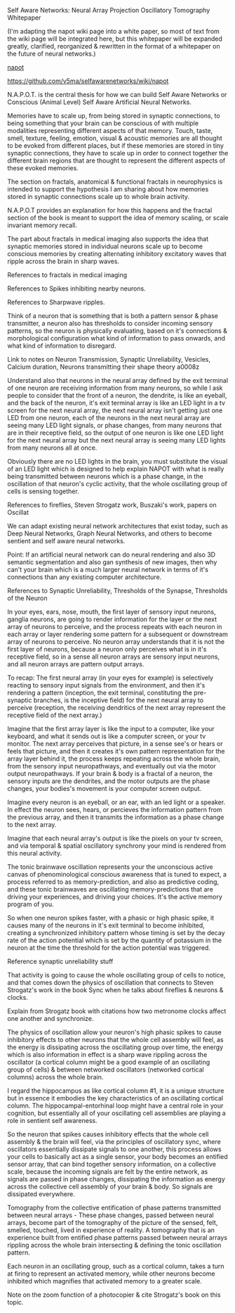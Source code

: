 Self Aware Networks: Neural Array Projection Oscillatory Tomography Whitepaper

(I'm adapting the napot wiki page into a white paper, so most of text from the wiki page will be integrated here, but this whitepaper will be expanded greatly, clarified, reorganized & rewritten in the format of a whitepaper on the future of neural networks.)

[napot](https://github.com/v5ma/selfawarenetworks/wiki/napot)

https://github.com/v5ma/selfawarenetworks/wiki/napot

N.A.P.O.T. is the central thesis for how we can build Self Aware Networks or Conscious (Animal Level) Self Aware Artificial Neural Networks.

Memories have to scale up, from being stored in synaptic connections, to being something that your brain can be conscious of with multiple modalities representing different aspects of that memory. Touch, taste, smell, texture, feeling, emotion, visual & acoustic memories are all thought to be evoked from different places, but if these memories are stored in tiny synaptic connections, they have to scale up in order to connect together the different brain regions that are thought to represent the different aspects of these evoked memories.

The section on fractals, anatomical & functional fractals in neurophysics is intended to support the hypothesis I am sharing about how memories stored in synaptic connections scale up to whole brain activity.

N.A.P.O.T provides an explanation for how this happens and the fractal section of the book is meant to support the idea of memory scaling, or scale invariant memory recall.

The part about fractals in medical imaging also supports the idea that synaptic memories stored in individual neurons scale up to become conscious memories by creating alternating inhibitory excitatory waves that ripple across the brain in sharp waves.

References to fractals in medical imaging

References to Spikes inhibiting nearby neurons.

References to Sharpwave ripples.

Think of a neuron that is something that is both a pattern sensor & phase transmitter, a neuron also has thresholds to consider incoming sensory patterns, so the neuron is physically evaluating, based on it's connections & morphological configuration what kind of information to pass onwards, and what kind of information to disregard.

Link to notes on Neuron Transmission, Synaptic Unreliability, Vesicles, Calcium duration, Neurons transmitting their shape theory a0008z

Understand also that neurons in the neural array defined by the exit terminal of one neuron are receiving information from many neurons, so while I ask people to consider that the front of a neuron, the dendrite, is like an eyeball, and the back of the neuron, it's exit terminal array is like an LED light in a tv screen for the next neural array, the next neural array isn't getting just one LED from one neuron, each of the neurons in the next neural array are seeing many LED light signals, or phase changes, from many neurons that are in their receptive field, so the output of one neuron is like one LED light for the next neural array but the next neural array is seeing many LED lights from many neurons all at once. 

Obviously there are no LED lights in the brain, you must substitute the visual of an LED light which is designed to help explain NAPOT with what is really being transmitted between neurons which is a phase change, in the oscillation of that neuron's cyclic activity, that the whole oscillating group of cells is sensing together.

References to fireflies, Steven Strogatz work, Buszaki's work, papers on Oscillat

We can adapt existing neural network architectures that exist today, such as Deep Neural Networks, Graph Neural Networks, and others to become sentient and self aware neural networks.

Point: If an artificial neural network can do neural rendering and also 3D semantic segmentation and also gan synthesis of new images, then why can't your brain which is a much larger neural network in terms of it's connections than any existing computer architecture.

References to Synaptic Unreliability, Thresholds of the Synapse, Thresholds of the Neuron

In your eyes, ears, nose, mouth, the first layer of sensory input neurons, ganglia neurons, are going to render information for the layer or the next array of neurons to perceive, and the process repeats with each neuron in each array or layer rendering some pattern for a subsequent or downstream array of neurons to perceive. No neuron array understands that it is not the first layer of neurons, because a neuron only perceives what is in it's receptive field, so in a sense all neuron arrays are sensory input neurons, and all neuron arrays are pattern output arrays.

To recap: The first neural array (in your eyes for example) is selectively reacting to sensory input signals from the environment, and then it's rendering a pattern (inception, the exit terminal, constituting the pre-synaptic branches, is the inceptive field) for the next neural array to perceive (reception, the receiving dendritics of the next array represent the receptive field of the next array.)

Imagine that the first array layer is like the input to a computer, like your keyboard, and what it sends out is like a computer screen, or your tv monitor. The next array perceives that picture, in a sense see's or hears or feels that picture, and then it creates it's own pattern representation for the array layer behind it, the process keeps repeating across the whole brain, from the sensory input neuropathways, and eventually out via the motor output neuropathways. If your brain & body is a fractal of a neuron, the sensory inputs are the dendrites, and the motor outputs are the phase changes, your bodies's movement is your computer screen output.

Imagine every neuron is an eyeball, or an ear, with an led light or a speaker. In effect the neuron sees, hears, or percieves the information pattern from the previous array, and then it transmits the information as a phase change to the next array.

Imagine that each neural array's output is like the pixels on your tv screen, and via temporal & spatial oscillatory synchrony your mind is rendered from this neural activity.

The tonic brainwave oscillation represents your the unconscious active canvas of phenominological conscious awareness that is tuned to expect, a process referred to as memory-prediction, and also as predictive coding, and these tonic brainwaves are oscillating memory-predictions that are driving your experiences, and driving your choices. It's the active memory program of you.

So when one neuron spikes faster, with a phasic or high phasic spike, it causes many of the neurons in it's exit terminal to become inhibited, creating a synchronized inhibitory pattern whose timing is set by the decay rate of the action potential which is set by the quantity of potassium in the neuron at the time the threshold for the action potential was triggered.

Reference synaptic unreliability stuff

That activity is going to cause the whole oscillating group of cells to notice, and that comes down the physics of oscillation that connects to Steven Strogatz's work in the book Sync when he talks about fireflies & neurons & clocks.

Explain from Strogatz book with citations how two metronome clocks affect one another and synchronize.

The physics of oscillation allow your neuron's high phasic spikes to cause inhibitory effects to other neurons that the whole cell assembly will feel, as the energy is dissipating across the oscillating group over time, the energy which is also information in effect is a sharp wave rippling across the oscillator (a cortical column might be a good example of an oscillating group of cells) & between networked oscillators (networked cortical columns) across the whole brain.

I regard the hippocampus as like cortical column #1, it is a unique structure but in essence it embodies the key characteristics of an oscillating cortical column. The hippocampal-entorhinal loop might have a central role in your cognition, but essentially all of your oscillating cell assemblies are playing a role in sentient self awareness.

So the neuron that spikes causes inhibitory effects that the whole cell assembly & the brain will feel, via the principles of oscillatory sync, where oscillators essentially dissipate signals to one another, this process allows your cells to basically act as a single sensor, your body becomes an entified sensor array, that can bind together sensory information, on a collective scale, because the incoming signals are felt by the entire network, as signals are passed in phase changes, dissipating the information as energy across the collective cell assembly of your brain & body. So signals are dissipated everywhere.

Tomography from the collective entification of phase patterns transmitted between neural arrays - These phase changes, passed between neural arrays, become part of the tomography of the picture of the sensed, felt, smelled, touched, lived in experience of reality. A tomography that is an experience built from entified phase patterns passed between neural arrays rippling across the whole brain intersecting & defining the tonic oscillation pattern.

Each neuron in an oscillating group, such as a cortical column, takes a turn at firing to represent an activated memory, while other neurons become inhibited which magnifies that activated memory to a greater scale.

Note on the zoom function of a photocopier & cite Strogatz's book on this topic.

